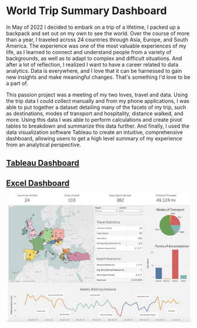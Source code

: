 # World Trip Summary Dashboard

In May of 2022 I decided to embark on a trip of a lifetime, I packed up a backpack and set out on my own to see the world. Over the course of more than a year, I traveled across 24 countries through Asia, Europe, and South America. The experience was one of the most valuable experiences of my life, as I learned to connect and understand people from a variety of backgrounds, as well as to adapt to complex and difficult situations. And after a lot of reflection, I realized I want to have a career related to data analytics. Data is everywhere, and I love that it can be harnessed to gain new insights and make meaningful changes. That's something I'd love to be a part of.

This passion project was a meeting of my two loves, travel and data. Using the trip data I could collect manually and from my phone applications, I was able to put together a dataset detailing many of the facets of my trip, such as destinations, modes of transport and hospitality, distance walked, and more. Using this data I was able to perform calculations and create pivot tables to breakdown and summarize this data further. And finally, I used the data visualization software Tableau to create an intuitive, comprehensive dashboard, allowing users to get a high level summary of my experience from an analytical perspective.

## [Tableau Dashboard](https://public.tableau.com/app/profile/zachary.richardson3402/viz/ZachsWorldTour2022-2023/InteractiveDashboard)
## [Excel Dashboard](https://docs.google.com/spreadsheets/d/17IJQ4-dOZ-JBmA6An54MUpQgqhY7QVXnoAbPKNo7Ja4/edit?usp=sharing)


![Trip Dashboard](TripDashboard.png)

